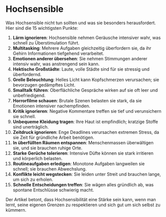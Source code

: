 # Hochsensible

Was Hochsensible nicht tun sollten und was sie besonders herausfordert. Hier sind die 15 wichtigsten Punkte:

1. **Lärm ignorieren**: Hochsensible nehmen Geräusche intensiver wahr, was schnell zu Überstimulation führt.
2. **Multitasking**: Mehrere Aufgaben gleichzeitig überfordern sie, da ihr Gehirn Informationen tiefgehend verarbeitet.
3. **Emotionen anderer übersehen**: Sie nehmen Stimmungen anderer intensiv wahr, was anstrengend sein kann.
4. **Hektische Großstädte**: Laute, volle Städte sind für sie stressig und überfordernd.
5. **Grelle Beleuchtung**: Helles Licht kann Kopfschmerzen verursachen; sie bevorzugen gedämpftes Licht.
6. **Smalltalk führen**: Oberflächliche Gespräche wirken auf sie oft leer und unbefriedigend.
7. **Horrorfilme schauen**: Brutale Szenen belasten sie stark, da sie Emotionen intensiver nachempfinden.
8. **Kritik ignorieren**: Negative Kommentare treffen sie tief und verunsichern sie schnell.
9. **Unbequeme Kleidung tragen**: Ihre Haut ist empfindlich; kratzige Stoffe sind unerträglich.
10. **Zeitdruck ignorieren**: Enge Deadlines verursachen extremen Stress, da sie Zeit für gründliche Arbeit benötigen.
11. **In überfüllten Räumen entspannen**: Menschenmassen überwältigen sie, und sie brauchen ruhige Orte.
12. **Starke Gerüche tolerieren**: Intensive Düfte können sie stark irritieren und körperlich belasten.
13. **Routineaufgaben erledigen**: Monotone Aufgaben langweilen sie schnell; sie brauchen Abwechslung.
14. **Konflikte leicht wegstecken**: Sie leiden unter Streit und brauchen lange, um sich zu erholen.
15. **Schnelle Entscheidungen treffen**: Sie wägen alles gründlich ab, was spontane Entschlüsse schwierig macht.

Der Artikel betont, dass Hochsensibilität eine Stärke sein kann, wenn man lernt, seine eigenen Grenzen zu respektieren und sich gut um sich selbst zu kümmern.
